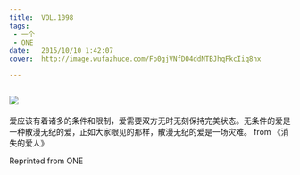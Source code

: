 ```yaml
---
title:	VOL.1098
tags:
 - 一个
 - ONE
date:	2015/10/10 1:42:07
cover:	http://image.wufazhuce.com/Fp0gjVNfDO4ddNTBJhqFkcIiq8hx

---
```

![](http://image.wufazhuce.com/Fp0gjVNfDO4ddNTBJhqFkcIiq8hx)
---

爱应该有着诸多的条件和限制，爱需要双方无时无刻保持完美状态。无条件的爱是一种散漫无纪的爱，正如大家眼见的那样，散漫无纪的爱是一场灾难。 from 《消失的爱人》
 
Reprinted from ONE
